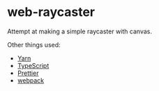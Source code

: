 # web-raycaster

Attempt at making a simple raycaster with canvas.

Other things used:

- [Yarn](https://yarnpkg.com/)
- [TypeScript](https://www.typescriptlang.org/)
- [Prettier](https://prettier.io/)
- [webpack](https://webpack.js.org/)
